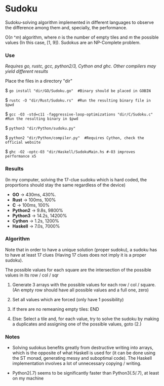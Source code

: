 # Sudoku
Sudoku-solving algorithm implemented in different languages to observe the difference among them and, specially, the performance.

O(_n_ ^_m_) algorithm, where _n_ is the number of empty tiles and _m_ the possible values (In this case, [1, 9]). Sudokus are an NP-Complete problem.

### Use
_Requires go, rustc, gcc, python2/3, Cython and ghc. Other compilers may yield different results_


Place the files in a directory "dir"

$ `go install "dir/GO/Sudoku.go"  #Binary should be placed in GOBIN`

$ `rustc -O "dir/Rust/Sudoku.rs"  #Run the resulting binary file in $pwd`

$ `gcc -O3 -std=c11 -faggressive-loop-optimizations "dir/C/Sudoku.c" #Run the resulting binary in $pwd`

$ `python3 "dir/Python/sudoku.py" `

$ `python2 "dir/Python/compiler.py"  #Requires Cython, check the official website`

$ `ghc -O2 -optc-O3 "dir/Haskell/SudokuMain.hs #-O3 improves performance x5`
 

### Results
(In my computer, solving the 17-clue sudoku which is hard coded, the proportions should stay the same regardless of the device)

  * **GO**     -> 430ms, 430%. 
  * **Rust**   -> 100ms, 100%
  * **C**      -> 100ms, 100%
  * **Python2** -> 9.8s, 9800%
  * **Python3** -> 14.2s, 14200%
  * **Cython** -> 1.2s, 1200%
  * **Haskell** -> 7.0s, 7000%

### Algorithm
  Note that in order to have a unique solution (proper sudoku), a sudoku has to have at least 17 clues (Having 17 clues does not imply it is a proper sudoku).

  The possible values for each square are the intersection of the possible values in its row / col / sqr

  1. Generate 3 arrays with the possible values for each row / col / square. (An empty row should have all possible values and a full one, zero)

  2. Set all values which are forced (only have 1 possibility)

  3. If there are no remeaning empty tiles: END

  4. Else: Select a tile and, for each value, try to solve the sudoku by making a duplicates and assigning one of the possible values, goto (2.)


### Notes
  * Solving sudokus benefits greatly from destructive writing into arrays, which is the opposite of what Haskell is used for (it can be done using the ST monad, generating messy and suboptimal code). The Haskell implementation involves a lot of unnecessary copying / writing.

  * Python2(.7) seems to be significantly faster than Python3(.5/.7), at least on my machine